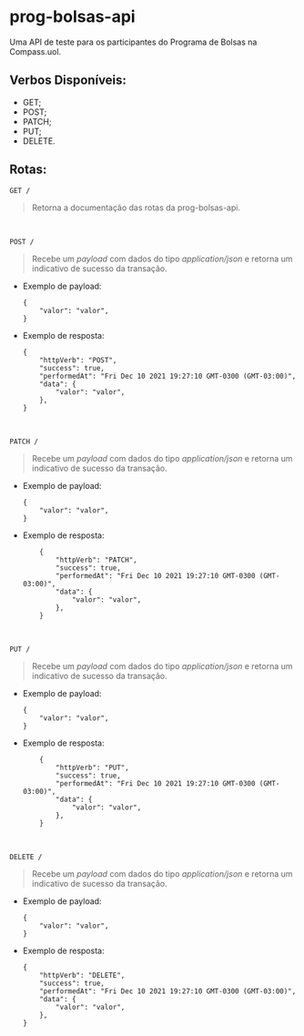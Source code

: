 # prog-bolsas-api

Uma API de teste para os participantes do Programa de Bolsas na Compass.uol.

## Verbos Disponíveis:

-   GET;
-   POST;
-   PATCH;
-   PUT;
-   DELETE.

## Rotas:

    GET /

> Retorna a documentação das rotas da prog-bolsas-api.

<br>

    POST /

> Recebe um _payload_ com dados do tipo _application/json_ e retorna um indicativo de sucesso da transação.

-   Exemplo de payload:

        {
        	"valor": "valor",
        }

-   Exemplo de resposta:

        {
        	"httpVerb": "POST",
        	"success": true,
        	"performedAt": "Fri Dec 10 2021 19:27:10 GMT-0300 (GMT-03:00)",
        	"data": {
        		"valor": "valor",
        	},
        }

<br>

    PATCH /

> Recebe um _payload_ com dados do tipo _application/json_ e retorna um indicativo de sucesso da transação.

-   Exemplo de payload:

        {
        	"valor": "valor",
        }

-   Exemplo de resposta:

        	{
        		"httpVerb": "PATCH",
        		"success": true,
        		"performedAt": "Fri Dec 10 2021 19:27:10 GMT-0300 (GMT-03:00)",
        		"data": {
        			"valor": "valor",
        		},
        	}

<br>

    PUT /

> Recebe um _payload_ com dados do tipo _application/json_ e retorna um indicativo de sucesso da transação.

-   Exemplo de payload:

        {
        	"valor": "valor",
        }

-   Exemplo de resposta:

        	{
        		"httpVerb": "PUT",
        		"success": true,
        		"performedAt": "Fri Dec 10 2021 19:27:10 GMT-0300 (GMT-03:00)",
        		"data": {
        			"valor": "valor",
        		},
        	}

<br>

    DELETE /

> Recebe um _payload_ com dados do tipo _application/json_ e retorna um indicativo de sucesso da transação.

-   Exemplo de payload:

        {
        	"valor": "valor",
        }

-   Exemplo de resposta:

        {
        	"httpVerb": "DELETE",
        	"success": true,
        	"performedAt": "Fri Dec 10 2021 19:27:10 GMT-0300 (GMT-03:00)",
        	"data": {
        		"valor": "valor",
        	},
        }
